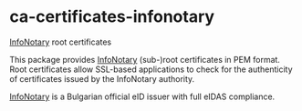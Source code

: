 # ca-certificates-infonotary
[InfoNotary](https://www.infonotary.com/site/en/) root certificates

This package provides [InfoNotary](https://www.infonotary.com/site/en/) (sub-)root certificates in PEM format. Root certificates allow SSL-based applications to check for the authenticity of certificates issued by the InfoNotary authority.

[InfoNotary](https://www.infonotary.com/site/en/) is a Bulgarian official eID issuer with full eIDAS compliance.
